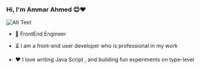 ### Hi, I'm Ammar Ahmed 😊❤️



![Alt Text](https://th.bing.com/th/id/R.a1789315e90f5a0e29f9dccf95d5bea6?rik=4nIHxbXfaWR2jg&pid=ImgRaw&r=0)


- 💼 FrontEnd Engineer

- ⏳ I am a front-end user developer who is professional in my work

- ❤️ I love writing Java Script , and building fun experiments on type-level

